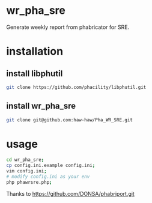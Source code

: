 # wr_pha_sre
Generate weekly report from phabricator for SRE.

# installation

## install libphutil

```bash
git clone https://github.com/phacility/libphutil.git
```

## install wr_pha_sre

```bash
git clone git@github.com:haw-haw/Pha_WR_SRE.git
```

# usage

```bash
cd wr_pha_sre;
cp config.ini.example config.ini;
vim config.ini;
# modify config.ini as your env
php phawrsre.php;
```

Thanks to https://github.com/DONSA/phabriport.git
